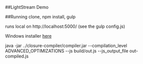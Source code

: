 ##LightStream Demo

##Running 
clone, npm install, gulp 

runs local on http://localhost:5000/ (see the gulp config.js)

Windows installer [here](https://dl.openfin.co/services/download?fileName=lightstreamer-demo&config=http://cdn.openfin.co/lightstreamer/app.json)

java -jar ../closure-compiler/compiler.jar --compilation_level ADVANCED_OPTIMIZATIONS  --js build/out.js --js_output_file out-compiled.js